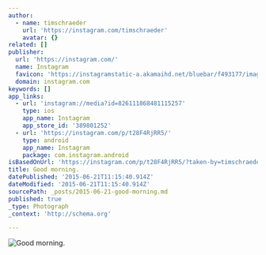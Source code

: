 ```yaml
---
author:
  - name: timschraeder
    url: 'https://instagram.com/timschraeder'
    avatar: {}
related: []
publisher:
  url: 'https://instagram.com/'
  name: Instagram
  favicon: 'https://instagramstatic-a.akamaihd.net/bluebar/f493177/images/ico/favicon.ico'
  domain: instagram.com
keywords: []
app_links:
  - url: 'instagram://media?id=826111868481115257'
    type: ios
    app_name: Instagram
    app_store_id: '389801252'
  - url: 'https://instagram.com/p/t28F4RjRR5/'
    type: android
    app_name: Instagram
    package: com.instagram.android
isBasedOnUrl: 'https://instagram.com/p/t28F4RjRR5/?taken-by=timschraeder'
title: Good morning.
datePublished: '2015-06-21T11:15:40.914Z'
dateModified: '2015-06-21T11:15:40.914Z'
sourcePath: _posts/2015-06-21-good-morning.md
published: true
_type: Photograph
_context: 'http://schema.org'

---
```

![Good morning&period;](https://igcdn-photos-h-a.akamaihd.net/hphotos-ak-xfp1/t51.2885-15/10727223_718412218212351_831825951_n.jpg)